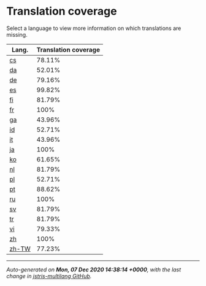 <link rel="stylesheet" href="style.css">

# Translation coverage

Select a language to view more information on which translations are missing.

<table>
<thead>
    <tr>
        <th>Lang.</th>
        <th colspan="2">Translation coverage</th>
    </tr>
</thead>
<tbody>
    <tr><td><a href="cs.html">cs</a></td><td>78.11%</td><td>
        <div class="pb">
            <span class="pb-fill" style="width: 78.11%;"></span>
        </div>
    </td></tr>
    <tr><td><a href="da.html">da</a></td><td>52.01%</td><td>
        <div class="pb">
            <span class="pb-fill" style="width: 52.01%;"></span>
        </div>
    </td></tr>
    <tr><td><a href="de.html">de</a></td><td>79.16%</td><td>
        <div class="pb">
            <span class="pb-fill" style="width: 79.16%;"></span>
        </div>
    </td></tr>
    <tr><td><a href="es.html">es</a></td><td>99.82%</td><td>
        <div class="pb">
            <span class="pb-fill" style="width: 99.82%;"></span>
        </div>
    </td></tr>
    <tr><td><a href="fi.html">fi</a></td><td>81.79%</td><td>
        <div class="pb">
            <span class="pb-fill" style="width: 81.79%;"></span>
        </div>
    </td></tr>
    <tr><td><a href="fr.html">fr</a></td><td>100%</td><td>
        <div class="pb">
            <span class="pb-fill" style="width: 100%;"></span>
        </div>
    </td></tr>
    <tr><td><a href="ga.html">ga</a></td><td>43.96%</td><td>
        <div class="pb">
            <span class="pb-fill" style="width: 43.96%;"></span>
        </div>
    </td></tr>
    <tr><td><a href="id.html">id</a></td><td>52.71%</td><td>
        <div class="pb">
            <span class="pb-fill" style="width: 52.71%;"></span>
        </div>
    </td></tr>
    <tr><td><a href="it.html">it</a></td><td>43.96%</td><td>
        <div class="pb">
            <span class="pb-fill" style="width: 43.96%;"></span>
        </div>
    </td></tr>
    <tr><td><a href="ja.html">ja</a></td><td>100%</td><td>
        <div class="pb">
            <span class="pb-fill" style="width: 100%;"></span>
        </div>
    </td></tr>
    <tr><td><a href="ko.html">ko</a></td><td>61.65%</td><td>
        <div class="pb">
            <span class="pb-fill" style="width: 61.65%;"></span>
        </div>
    </td></tr>
    <tr><td><a href="nl.html">nl</a></td><td>81.79%</td><td>
        <div class="pb">
            <span class="pb-fill" style="width: 81.79%;"></span>
        </div>
    </td></tr>
    <tr><td><a href="pl.html">pl</a></td><td>52.71%</td><td>
        <div class="pb">
            <span class="pb-fill" style="width: 52.71%;"></span>
        </div>
    </td></tr>
    <tr><td><a href="pt.html">pt</a></td><td>88.62%</td><td>
        <div class="pb">
            <span class="pb-fill" style="width: 88.62%;"></span>
        </div>
    </td></tr>
    <tr><td><a href="ru.html">ru</a></td><td>100%</td><td>
        <div class="pb">
            <span class="pb-fill" style="width: 100%;"></span>
        </div>
    </td></tr>
    <tr><td><a href="sv.html">sv</a></td><td>81.79%</td><td>
        <div class="pb">
            <span class="pb-fill" style="width: 81.79%;"></span>
        </div>
    </td></tr>
    <tr><td><a href="tr.html">tr</a></td><td>81.79%</td><td>
        <div class="pb">
            <span class="pb-fill" style="width: 81.79%;"></span>
        </div>
    </td></tr>
    <tr><td><a href="vi.html">vi</a></td><td>79.33%</td><td>
        <div class="pb">
            <span class="pb-fill" style="width: 79.33%;"></span>
        </div>
    </td></tr>
    <tr><td><a href="zh.html">zh</a></td><td>100%</td><td>
        <div class="pb">
            <span class="pb-fill" style="width: 100%;"></span>
        </div>
    </td></tr>
    <tr><td><a href="zh-TW.html">zh-TW</a></td><td>77.23%</td><td>
        <div class="pb">
            <span class="pb-fill" style="width: 77.23%;"></span>
        </div>
    </td></tr>
</tbody></table>

-------------------

*Auto-generated on **Mon, 07 Dec 2020 14:38:14 +0000**, with the last change in [jstris-multilang GitHub](https://github.com/jezevec10/jstris-multilang/).*
